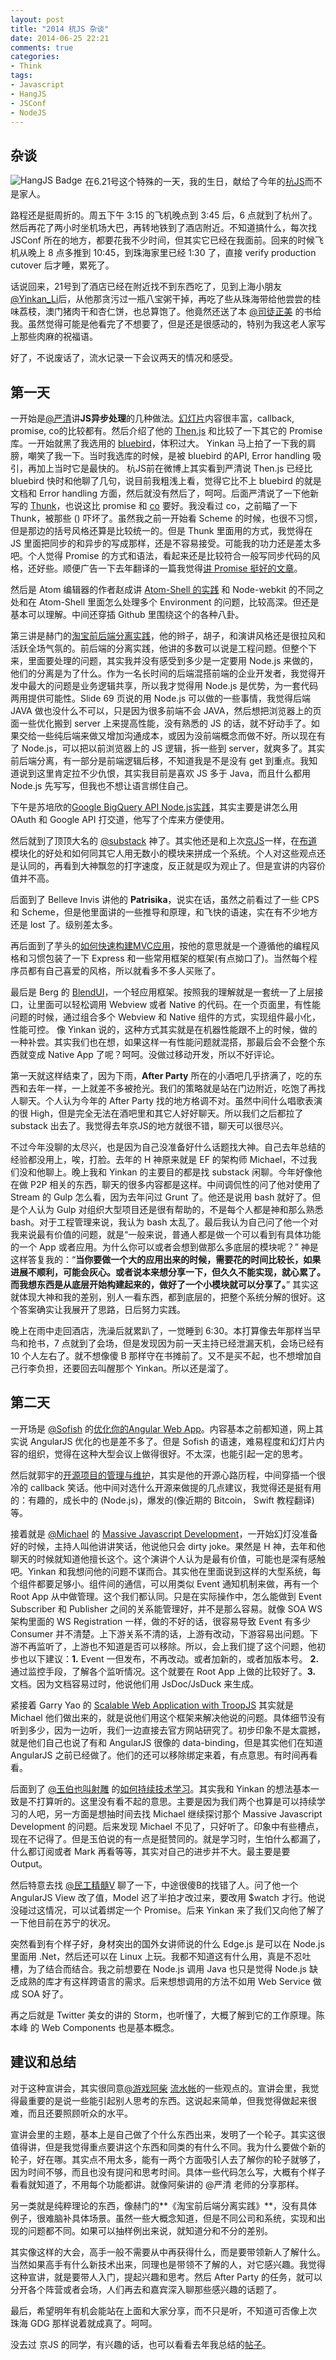 ```yaml
---
layout: post
title: "2014 杭JS 杂谈"
date: 2014-06-25 22:21
comments: true
categories:
- Think
tags:
- Javascript
- HangJS
- JSConf
- NodeJS
---
```


[京JS]: http://weibo.com/jingjs2013
[杭JS]: http://2014.jsconf.cn/
[@substack]: https://github.com/substack
[@Michael]: https://github.com/mikaelkaron
[@Yinkan_Li]: http://weibo.com/liyinkan
[@司徒正美]: http://weibo.com/jslouvre
[@严清]: http://weibo.com/zensh
[Then.js]: https://github.com/teambition/then.js
[co]: https://github.com/visionmedia/co
[bluebird]: https://github.com/petkaantonov/bluebird
[Thunk]: https://github.com/teambition/thunk
[@Sofish]: http://weibo.com/isofish
[@玉伯也叫射雕]: http://weibo.com/lifesinger
[@民工精髓V]: http://weibo.com/sharpmaster
[讲 Promise 挺好的文章]: http://www.thinkingincrowd.me/blog/2013/11/13/callbacks-are-imperative/
[帖子]: http://www.thinkingincrowd.me/2013/11/14/jingjs-2013-fun/

## 杂谈

<img alt="HangJS Badge" src="http://thinkingincrowd.u.qiniudn.com/HangJS%20Badge.jpg?imageView/2/w/100" style="position: relative; float: left; margin-right: 5px; border: 0px;"/>

在6.21号这个特殊的一天，我的生日，献给了今年的[杭JS][]而不是家人。

路程还是挺周折的。周五下午 3:15 的飞机晚点到 3:45 后，6 点就到了杭州了。然后再花了两小时坐机场大巴，再转地铁到了酒店附近。不知道搞什么，每次找 JSConf 所在的地方，都要花我不少时间，但其实它已经在我面前。回来的时候飞机从晚上 8 点多推到 10:45，到珠海家里已经 1:30 了，直接 verify production cutover 后才睡，累死了。

话说回来，21号到了酒店已经在附近找不到东西吃了，见到上海小朋友[@Yinkan_Li][]后，从他那贪污过一瓶八宝粥干掉，再吃了些从珠海带给他尝尝的桂味荔枝，澳门猪肉干和杏仁饼，也总算饱了。他竟然还送了本 [@司徒正美][] 的书给我。虽然觉得可能是他看完了不想要了，但是还是很感动的，特别为我这老人家写上那些肉麻的祝福语。

好了，不说废话了，流水记录一下会议两天的情况和感受。

## 第一天

[幻灯片]: http://2014.jsconf.cn/slides/%E4%B8%A5%E6%B8%85-JavaScript%E5%BC%82%E6%AD%A5%E5%BA%93%E5%8E%9F%E7%90%86%E5%8F%8A%E5%AF%B9%E6%AF%94.key.zip

一开始是[@严清][]讲**JS异步处理**的几种做法。[幻灯片][]内容很丰富，callback, promise, co的比较都有。然后介绍了他的 [Then.js][] 和比较了一下其它的 Promise 库。一开始就黑了我选用的 [bluebird][]，体积过大。 Yinkan 马上拍了一下我的肩膀，嘲笑了我一下。当时我选库的时候，是被 bluebird 的API, Error handling 吸引，再加上当时它是最快的。
杭JS前在微博上其实看到严清说 Then.js 已经比 bluebird 快时和他聊了几句，说目前我粗浅上看，觉得它比不上 bluebird 的就是文档和 Error handling 方面，然后就没有然后了，呵呵。后面严清说了一下他新写的 [Thunk][]，也说这比 promise 和 [co][] 要好。我没看过 co，之前瞄了一下 Thunk，被那些 \(\) 吓坏了。虽然我之前一开始看 Scheme 的时候，也很不习惯，但是那边的括号风格还算是比较统一的。但是 Thunk 里面用的方式，我觉得在 JS 里面把同步的和异步的写成那样，还是不容易接受。可能我的功力还是差太多吧。个人觉得 Promise 的方式和语法，看起来还是比较符合一般写同步代码的风格，还好些。顺便广告一下去年翻译的一篇我觉得[讲 Promise 挺好的文章][]。

[Atom-Shell 的实践]: http://2014.jsconf.cn/slides/Practice%20on%20embedding%20Node.js%20into%20Atom%20Editor.pdf

然后是 Atom 编辑器的作者赵成讲 [Atom-Shell 的实践][] 和 Node-webkit 的不同之处和在 Atom-Shell 里面怎么处理多个 Environment 的问题，比较高深。但还是基本可以理解。中间还穿插 Github 里围绕这个的各种八卦。

[淘宝前后端分离实践]: http://2014.jsconf.cn/slides/herman-taobaoweb/index.html

第三讲是赫门的[淘宝前后端分离实践][]，他的辫子，胡子，和演讲风格还是很拉风和活跃全场气氛的。前后端的分离实践，他讲的多数可以说是工程问题。但整个下来，里面要处理的问题，其实我并没有感受到多少是一定要用 Node.js 来做的，他们的分离是为了什么。作为一名长时间的后端混搭前端的企业开发者，我觉得开发中最大的问题是业务逻辑共享，所以我才觉得用 Node.js 是优势，为一套代码两用提供可能性。Slide 69 页说的用 Node.js 可以做的一些事情，我觉得后端 JAVA 做也没什么不可以，只是因为很多前端不会 JAVA，然后想把浏览器上的页面一些优化搬到 server 上来提高性能，没有熟悉的 JS 的话，就不好动手了。如果交给一些纯后端来做又增加沟通成本，或因为没前端概念而做不好。所以现在有了 Node.js，可以把以前浏览器上的 JS 逻辑，拆一些到 server，就爽多了。其实前后端分离，有一部分是前端逻辑后移，不知道我是不是没有 get 到重点。我知道说到这里肯定拉不少仇恨，其实我目前是喜欢 JS 多于 Java，而且什么都用 Node.js 先写写，但我也不想让语言绑住自己。

[Google BigQuery API Node.js实践]: http://2014.jsconf.cn/slides/JSConf%20-%20Google%20BigQuery%20API%20Node.js%E5%AF%A6%E4%BD%9C%E8%A8%98%E9%8C%84.pdf

下午是苏培欣的[Google BigQuery API Node.js实践][]，其实主要是讲怎么用 OAuth 和 Google API 打交道，他写了个库来方便使用。

[布道]: https://github.com/substack/hangjs-2014

然后就到了顶顶大名的 [@substack][] 神了。其实他还是和上次[京JS][]一样，在[布道][]模块化的好处和如何同其它人用无数小的模块来拼成一个系统。个人对这些观点还是认同的，再看到大神飘忽的打字速度，反正就是叹为观止了。但是宣讲的内容价值并不高。

后面到了 Belleve Invis 讲他的 **Patrisika**，说实在话，虽然之前看过了一些 CPS 和 Scheme，但是他里面讲的一些推导和原理，和飞快的语速，实在有不少地方还是 lost 了。级别差太多。

[如何快速构建MVC应用]: http://2014.jsconf.cn/slides/Rabbit.js-MVC.pdf

再后面到了芋头的[如何快速构建MVC应用][]，按他的意思就是一个遵循他的编程风格和习惯包装了一下 Express 和一些常用框架的框架\(有点拗口了\)。当然每个程序员都有自己喜爱的风格，所以就看多不多人买账了。

[BlendUI]: http://2014.jsconf.cn/slides/BlendUI.pdf

最后是 Berg 的 [BlendUI][]，一个轻应用框架。按照我的理解就是一套统一了上层接口，让里面可以轻松调用 Webview 或者 Native 的代码。在一个页面里，有性能问题的时候，通过组合多个 Webview 和 Native 组件的方式，实现组件最小化，性能可控。
像 Yinkan 说的，这种方式其实就是在机器性能跟不上的时候，做的一种补尝。其实我们也在想，如果这样一有性能问题就混搭，那最后会不会整个东西就变成 Native App 了呢？呵呵。没做过移动开发，所以不好评论。

第一天就这样结束了，因为下雨，**After Party** 所在的小酒吧几乎挤满了，吃的东西和去年一样，一上就差不多被抢光。我们的策略就是站在门边附近，吃饱了再找人聊天。个人认为今年的 After Party 找的地方格调不对。虽然中间什么唱歌表演的很 High，但是完全无法在酒吧里和其它人好好聊天。所以我们之后都拉了 substack 出去了。我觉得去年京JS的地方就很不错，聊天可以很尽兴。

不过今年没聊的太尽兴，也是因为自己没准备好什么话题找大神。自己去年总结的经验都没用上，唉，打脸。去年的 H 神原来就是 EF 的架构师 Michael，不过我们没和他聊上。晚上我和 Yinkan 的主要目的都是找 substack 闲聊。今年好像他在做 P2P 相关的东西，聊天的很多内容都是这样。中间调侃性的问了他对使用了 Stream 的 Gulp 怎么看，因为去年问过 Grunt 了。他还是说用 bash 就好了。但是个人认为 Gulp 对组织大型项目还是很有帮助的，不是每个人都是神和那么熟悉 bash。对于工程管理来说，我认为 bash 太乱了。最后我认为自己问了他一个对我来说最有价值的问题，就是“一般来说，普通人都是做一个可以看到有具体功能的一个 App 或者应用。为什么你可以或者会想到做那么多底层的模块呢？” 神是这样答复我的：“**当你要做一个大的应用出来的时候，需要花的时间比较长，如果进展不顺利，可能会灰心。或者说本来想分享一下，但久久不能实现，就心累了。而我想东西是从底层开始构建起来的，做好了一个小模块就可以分享了。**” 其实这就体现大神和我的差别，别人一看东西，都到底层的，把整个系统分解的很好。这个答案确实让我展开了思路，日后努力实践。

晚上在雨中走回酒店，洗澡后就累趴了，一觉睡到 6:30。本打算像去年那样当早鸟和抢书，7 点就到了会场，但是发现因为前一天主持已经泄漏天机，会场已经有 10 个人左右了。就不想像傻 B 那样守在书摊前了。又不是买不起，也不想增加自己行李负担，还要回去叫醒那个 Yinkan。所以还是溜了。

## 第二天

[优化你的Angular Web App]: http://sofi.sh/2412

一开场是 [@Sofish][] 的[优化你的Angular Web App][]。内容基本之前都知道，网上其实说 AngularJS 优化的也是差不多了。但是 Sofish 的语速，难易程度和幻灯片内容的组织，觉得在这种大型会议上做得很好。不太深，也能引起一定的思考。

[开源项目的管理与维护]: https://github.com/jsconfcn/hangjs/blob/gh-pages/slides/GuoYu-%E5%BC%80%E6%BA%90%E9%A1%B9%E7%9B%AE%E7%9A%84%E7%AE%A1%E7%90%86%E4%B8%8E%E7%BB%B4%E6%8A%A4-%E6%88%91%E7%9A%84%E5%BC%80%E6%BA%90%E4%B8%80%E5%B9%B4.md

然后就郭宇的[开源项目的管理与维护][]，其实是他的开源心路历程，中间穿插一个很冷的 callback 笑话。他中间对选什么开源来做提的几点建议，我觉得还是挺有用的：有趣的，成长中的 (Node.js)，爆发的(像近期的 Bitcoin， Swift 教程翻译)等。

[Massive Javascript Development]: http://2014.jsconf.cn/slides/mikaelkaron-massivejs/massive-js.html

接着就是 [@Michael][] 的 [Massive Javascript Development][]，一开始幻灯没准备好的时候，主持人叫他讲讲笑话，他说他只会 dirty joke。果然是 H 神，去年和他聊天的时候就知道他擅长这个。这个演讲个人认为是最有价值，可能也是深有感触吧。Yinkan 和我想问他的问题不谋而合。其实他在里面说到这样的大型系统，每个组件都要足够小。组件间的通信，可以用类似 Event 通知机制来做，再有一个 Root App 从中做管理。这个我们都认同。只是在实际操作中，怎么能做到 Event Subscriber 和 Publisher 之间的关系能管理好，并不是那么容易。就像 SOA WS 架构里面的 WS Registration 一样，做的不好的话，很容易导致 Event 有多少 Consumer 并不清楚。上下游关系不清的话，上游有改动，下游容易出问题。下游不再监听了，上游也不知道是否可以移除。所以，会上我们提了这个问题，他初步也以下建议：**1.** Event 一但发布，不再改动。或者加新的，或者加版本号。 **2.** 通过监控手段，了解各个监听情况。这个就要在 Root App 上做的比较好了。**3.** 文档。因为文档容易过时，他说他们用 JsDoc/JsDuck 来生成。

[Scalable Web Application with TroopJS]: http://2014.jsconf.cn/slides/garryyao-troopjs/scalable-web-application-with-troopjs.html

紧接着 Garry Yao 的 [Scalable Web Application with TroopJS][] 其实就是 Michael 他们做出来的，就是说他们用这个框架来解决他说的问题。具体细节没有听到多少，因为一边听，我们一边直接去官方网站研究了。初步印象不是太震撼，就是他们自己也说了有和 AngularJS 很像的 data-binding，但是其实他们在知道 AngularJS 之前已经做了。他们的还可以移除绑定来着，有点意思。有时间再看看。

[如何持续技术学习]: http://2014.jsconf.cn/slides/how-to-continue-to-grow-up.pdf

后面到了 [@玉伯也叫射雕][] 的[如何持续技术学习][]。其实我和 Yinkan 的想法基本一致是不打算听的。这里没有看不起的意思。主要是因为我们两个也算是可以持续学习的人吧，另一方面是想抽时间去找 Michael 继续探讨那个 Massive Javascript Development 的问题。后来发现 Michael 不见了，只好听了。印象中有些槽点，现在不记得了。但是玉伯说的有一点是挺赞同的。就是学习时，生怕什么都漏了，什么都订阅或者 Mark 再看等等，其实对自己的进步并不大。最主要是要 Output。

然后特意去找 [@民工精髓V][] 聊了一下，中途很傻B的找错了人。问了他一个 AngularJS View 改了值，Model 迟了半拍才改过来，要改用 $watch 才行。他说没碰过这情况，可以试着绑定一个 Promise。后来 Yinkan 来了我们又向他了解了一下他目前在苏宁的状况。

突然看到有个样子好，身材突出的国外女讲师说的什么 Edge.js 是可以在 Node.js 里面用 .Net，然后还可以在 Linux 上玩。我都不知道这有什么用，真是不忍吐槽，为了结合而结合。我之前想要在 Node.js 调用 Java 也只是觉得 Node.js 缺乏成熟的库才有这样跨语言的需求。后来想想调用的方法不如用 Web Service 做成 SOA 好了。

再之后就是 Twitter 美女的讲的 Storm，也听懂了，大概了解到它的工作原理。陈本峰 的 Web Components 也是基本概念。

## 建议和总结

[@游戏阿柴]: http://weibo.com/youxiachai
[流水帐]: http://www.html-js.com/article/2112

对于这种宣讲会，其实很同意[@游戏阿柴][] [流水帐][]的一些观点的。宣讲会里，我觉得最重要的是说一些能引起别人思考的东西。这说起来简单，但我觉得做起来很难，而且还要照顾听众的水平。

宣讲会里的主题，基本上是自己做了个什么东西出来，发明了一个轮子。其实这很值得讲，但是我觉得重点要讲这个东西和同类的有什么不同。我为什么要做个新的轮子，好在哪。其实点不用太多，能有一两个方面吸引人去了解你的轮子就够了，因为时间不够，而且也没有提问和思考时间。具体一些代码怎么写，大概有个样子看看就知道了，不用每个功能都讲。就像阿柴讲的 @严清 老师的分享那样。

另一类就是纯粹理论的东西，像赫门的**《淘宝前后端分离实践》**，没有具体例子，很难脑补具体场景。虽然一些大概念知道，但是不同公司和系统，实现和出现的问题都不同。如果可以抽样例出来说，就知道分和不分的差别。

其实像这样的大会，高手一般不需要从中再获得什么，而是要带领新人了解什么。当然如果高手有什么新技术出来，同理也是带领不了解的人，对它感兴趣。我觉得这种宣讲，就是要带人入门，提起兴趣和思考。然后 After Party 的任务，就可以分开各个阵营或者会场，人们再去和嘉宾深入聊那些感兴趣的话题了。

最后，希望明年有机会能站在上面和大家分享，而不只是听，不知道可否像上次 珠海 GDG 那样说着就成真了。呵呵。

没去过 京JS 的同学，有兴趣的话，也可以看看去年我总结的[帖子][]。
